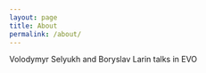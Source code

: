```yaml
---
layout: page
title: About
permalink: /about/
---
```


Volodymyr Selyukh and Boryslav Larin talks in EVO
